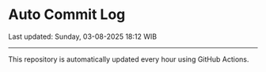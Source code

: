 # Auto Commit Log

Last updated: Sunday, 03-08-2025 18:12 WIB

---

This repository is automatically updated every hour using GitHub Actions.
